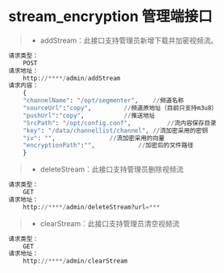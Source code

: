 # stream_encryption 管理端接口

> * addStream：此接口支持管理员新增下载并加密视频流。

```python
请求类型：
	POST
请求地址：
	http://****/admin/addStream
请求内容：
	{
	"channelName": "/opt/segmenter",	//频道名称
	"sourceUrl":"copy",			//频道原地址（目前只支持m3u8）
	"pushUrl":"copy",			//推送地址
	"SrcPath": "/opt/config.conf",	    	//流内容保存目录
	"key": "/data/channellist/channel",	//流加密采用的密钥
	"iv": "",				//流加密采用的向量
	"encryptionPath":"",			//加密后的文件路径
	}

```

> * deleteStream：此接口支持管理员删除视频流

```python
请求类型：
	GET
请求地址：
	http://****/admin/deleteStream?url=***

```

> * clearStream：此接口支持管理员清空视频流

```python
请求类型：
	GET
请求地址：
	http://****/admin/clearStream

```
